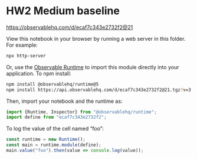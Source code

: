 # HW2 Medium baseline

https://observablehq.com/d/ecaf7c343e2732f2@21

View this notebook in your browser by running a web server in this folder. For
example:

~~~sh
npx http-server
~~~

Or, use the [Observable Runtime](https://github.com/observablehq/runtime) to
import this module directly into your application. To npm install:

~~~sh
npm install @observablehq/runtime@5
npm install https://api.observablehq.com/d/ecaf7c343e2732f2@21.tgz?v=3
~~~

Then, import your notebook and the runtime as:

~~~js
import {Runtime, Inspector} from "@observablehq/runtime";
import define from "ecaf7c343e2732f2";
~~~

To log the value of the cell named “foo”:

~~~js
const runtime = new Runtime();
const main = runtime.module(define);
main.value("foo").then(value => console.log(value));
~~~
